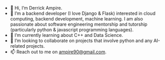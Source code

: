 - 👋 Hi, I’m Derrick Ampire.
- 👀 I’m a backend developer (I love Django & Flask) interested in cloud computing, backend development, machine learning. I am also passionate about software engineering mentorship and tutorship (particularly python & javascript programming languages).
- 🌱 I’m currently learning about C++ and Data Science.
- 💞️ I’m looking to collaborate on projects that involve python and any AI-related projects.
- 📫 Reach out to me on ampire90@gmail.com.

<!---
am-derrick/am-derrick is a ✨ special ✨ repository because its `README.md` (this file) appears on your GitHub profile.
You can click the Preview link to take a look at your changes.
--->
